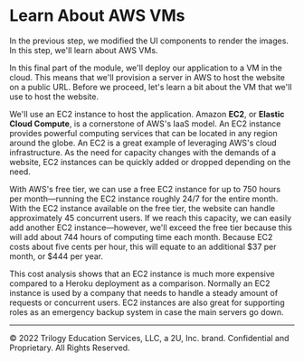 # Learn About AWS VMs

In the previous step, we modified the UI components to render the images. In this step, we'll learn about AWS VMs.

In this final part of the module, we'll deploy our application to a VM in the cloud. This means that we'll provision a server in AWS to host the website on a public URL. Before we proceed, let's learn a bit about the VM that we'll use to host the website.

We'll use an EC2 instance to host the application. Amazon **EC2**, or **Elastic Cloud Compute**, is a cornerstone of AWS's IaaS model. An EC2 instance provides powerful computing services that can be located in any region around the globe. An EC2 is a great example of leveraging AWS's cloud infrastructure. As the need for capacity changes with the demands of a website, EC2 instances can be quickly added or dropped depending on the need.

With AWS's free tier, we can use a free EC2 instance for up to 750 hours per month—running the EC2 instance roughly 24/7 for the entire month. With the EC2 instance available on the free tier, the website can handle approximately 45 concurrent users. If we reach this capacity, we can easily add another EC2 instance—however, we'll exceed the free tier because this will add about 744 hours of computing time each month. Because EC2 costs about five cents per hour, this will equate to an additional $37 per month, or $444 per year.

This cost analysis shows that an EC2 instance is much more expensive compared to a Heroku deployment as a comparison. Normally an EC2 instance is used by a company that needs to handle a steady amount of requests or concurrent users. EC2 instances are also great for supporting roles as an emergency backup system in case the main servers go down.

---
© 2022 Trilogy Education Services, LLC, a 2U, Inc. brand. Confidential and Proprietary. All Rights Reserved.